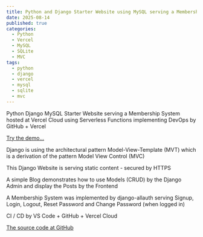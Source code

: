 ```yaml
---
title: Python and Django Starter Website using MySQL serving a Membership System
date: 2025-08-14
published: true
categories:
  - Python
  - Vercel
  - MySQL
  - SQLite
  - MVC
tags:
  - python
  - django
  - vercel
  - mysql
  - sqlite
  - mvc
---
```


Python Django MySQL Starter Website serving a Membership System hosted at Vercel Cloud using Serverless Functions implementing DevOps by GitHub + Vercel

<a href="https://django-starter-three.vercel.app/" target="_blank" title="Django Website at Vercel">Try the demo...</a>

Django is using the architectural pattern Model-View-Template (MVT) which is a derivation of the pattern Model View Control (MVC) 

This Django Website is serving static content - secured by HTTPS

A simple Blog demonstrates how to use Models (CRUD) by the Django Admin and display the Posts by the Frontend

A Membership System was implemented by django-allauth serving Signup, Login, Logout, Reset Password and Change Password (when logged in)

CI / CD by VS Code + GitHub + Vercel Cloud

<a href="https://github.com/persteenolsen/django-starter-three" target="_blank">The source code at GitHub</a>
